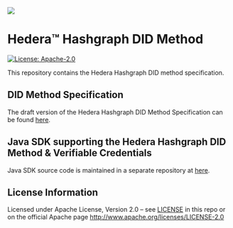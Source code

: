 ![](https://www.hedera.com/logo-capital-hbar-wordmark.jpg)


# Hedera™ Hashgraph DID Method
[![License: Apache-2.0](https://img.shields.io/badge/license-Apache--2.0-green)](LICENSE)

This repository contains the Hedera Hashgraph DID method specification.

## DID Method Specification
The draft version of the Hedera Hashgraph DID Method Specification can be found [here](did-method-specification.md).

## Java SDK supporting the Hedera Hashgraph DID Method & Verifiable Credentials
Java SDK source code is maintained in a separate repository at [here](https://github.com/hashgraph/did-sdk).

## License Information
Licensed under Apache License, Version 2.0 – see [LICENSE](LICENSE) in this repo or on the official Apache page  <http://www.apache.org/licenses/LICENSE-2.0>
